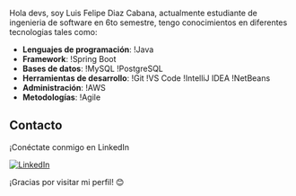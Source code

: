 Hola devs, soy Luis Felipe Diaz Cabana, actualmente estudiante de ingenieria de software en 6to semestre, tengo conocimientos en diferentes tecnologias tales como:

- **Lenguajes de programación**: !Java
- **Framework**: !Spring Boot
- **Bases de datos**: !MySQL !PostgreSQL
- **Herramientas de desarrollo**: !Git !VS Code !IntelliJ IDEA !NetBeans
- **Administración**: !AWS
- **Metodologías**: !Agile
  
## Contacto
¡Conéctate conmigo en LinkedIn 

[![LinkedIn](https://img.shields.io/badge/LinkedIn-Connect-blue?style=flat-square&amp;logo=linkedin)](https://www.linkedin.com/in/luisfelipediazc/)

¡Gracias por visitar mi perfil! 😊
